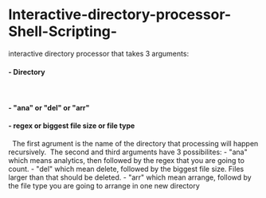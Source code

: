 # Interactive-directory-processor-Shell-Scripting-
interactive directory processor that takes 3 arguments:
 <h4>- Directory</h4>
 <h4>- "ana" or "del" or "arr"</h4>
 <h4>- regex or biggest file size or file type</h4>
 
The first agrument is the name of the directory that processing will happen recursively. 
The second and third arguments have 3 possibilites:
- "ana" which means analytics, then followed by the regex that you are going to count.
- "del" which mean delete, followed by the biggest file size. Files larger than that should be deleted.
- "arr" which mean arrange, followd by the file type you are going to arrange in one new directory
